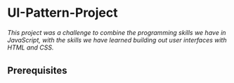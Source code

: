 # UI-Pattern-Project
###### This project was a challenge to combine the programming skills we have in JavaScript, with the skills we have learned building out user interfaces with HTML and CSS.

## Prerequisites
